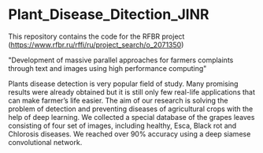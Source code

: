 # Plant_Disease_Ditection_JINR
This repository contains the code for the RFBR project (https://www.rfbr.ru/rffi/ru/project_search/o_2071350)

"Development of massive parallel approaches for farmers complaints through text and images using high performance computing"

Plants disease detection is very popular field of study. Many promising results were already obtained but it is still only few real-life applications that can make farmer’s life easier. The aim of our research is solving the problem of detection and preventing diseases of agricultural crops with the help of deep learning. We collected a special database of the grapes leaves consisting of four set of images, including healthy, Esca, Black rot and Chlorosis diseases. We reached over 90% accuracy using a deep siamese convolutional network.
